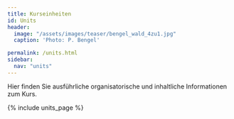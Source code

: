 ```yaml
---
title: Kurseinheiten
id: Units
header:
  image: "/assets/images/teaser/bengel_wald_4zu1.jpg"
  caption: 'Photo: P. Bengel'

permalink: /units.html
sidebar:
  nav: "units"
---
```

Hier finden Sie ausführliche organisatorische und inhaltliche Informationen zum Kurs. 

{% include units_page %}
